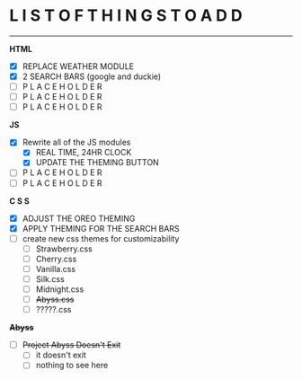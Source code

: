 # L I S T   O F   T H I N G S   T O   A D D 
____

**HTML**
- [x] REPLACE WEATHER MODULE
- [x] 2 SEARCH BARS (google and duckie)
- [ ] P L A C E H O L D E R 
- [ ] P L A C E H O L D E R 
- [ ] P L A C E H O L D E R 

**JS**
- [x] Rewrite all of the JS modules
  - [x] REAL TIME, 24HR CLOCK
  - [x] UPDATE THE THEMING BUTTON
 - [ ] P L A C E H O L D E R 
 - [ ] P L A C E H O L D E R 

**C S S**
- [x] ADJUST THE OREO THEMING
- [x] APPLY THEMING FOR THE SEARCH BARS
- [ ] create new css themes for customizability 
  - [ ] Strawberry.css
  - [ ] Cherry.css 
  - [ ] Vanilla.css
  - [ ] Silk.css
  - [ ] Midnight.css
  - [ ] ~~Abyss.css~~
  - [ ] ?????.css

**~~Abyss~~**
- [ ] ~~Project Abyss Doesn't Exit~~
  - [ ] it doesn't exit
  - [ ] nothing to see here 
